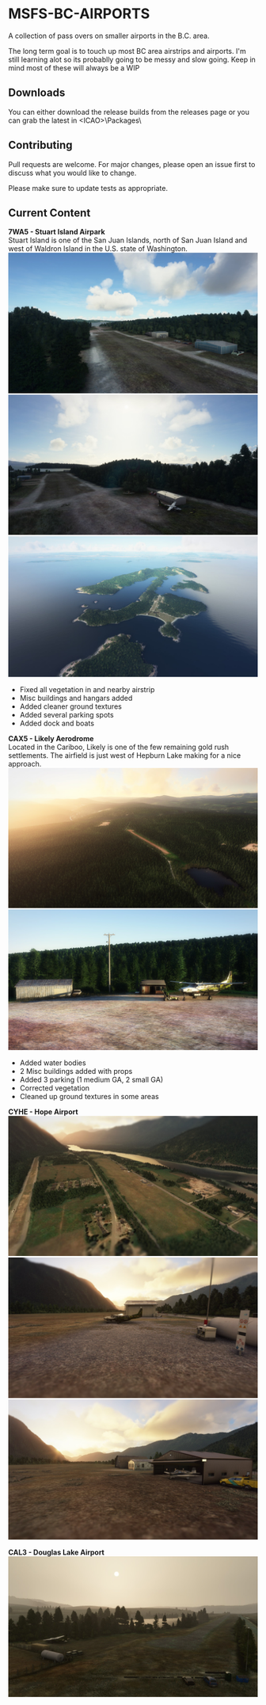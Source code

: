 # MSFS-BC-AIRPORTS

A collection of pass overs on smaller airports in the B.C. area. 

The long term goal is to touch up most BC area airstrips and airports. 
I'm still learning alot so its probablly going to be messy and slow going. Keep in mind most of these will always be a WIP

## Downloads  
You can either download the release builds from the releases page or you can grab the latest in \<ICAO>\Packages\

## Contributing
Pull requests are welcome. For major changes, please open an issue first to discuss what you would like to change.

Please make sure to update tests as appropriate.


## Current Content 
  
  __7WA5 - Stuart Island Airpark__  
Stuart Island is one of the San Juan Islands, north of San Juan Island and west of Waldron Island in the U.S. state of Washington.  
![CAX5](/Media/Screenshots/7WA5/1.jpg)  
![CAX5](/Media/Screenshots/7WA5/2.jpg)  
![CAX5](/Media/Screenshots/7WA5/3.jpg)  
* Fixed all vegetation in and nearby airstrip
* Misc buildings and hangars added
* Added cleaner ground textures  
* Added several parking spots
* Added dock and boats
  

__CAX5 - Likely Aerodrome__  
Located in the Cariboo, Likely is one of the few remaining gold rush settlements. The airfield is just west of Hepburn Lake making for a nice approach.  
![CAX5](/Media/Screenshots/CAX5/1.jpg)  
![CAX5](/Media/Screenshots/CAX5/2.jpg)  
* Added water bodies
* 2 Misc buildings added with props
* Added 3 parking (1 medium GA, 2 small GA)
* Corrected  vegetation
* Cleaned up ground textures in some areas  


__CYHE - Hope Airport__
![CYHE](/Media/Screenshots/CYHE/1.jpg)  
![CYHE](/Media/Screenshots/CYHE/2.jpg)  
![CYHE](/Media/Screenshots/CYHE/3.jpg)  
  
__CAL3 - Douglas Lake Airport__  
![CAL3](/Media/Screenshots/CAL3/1.jpg)  

